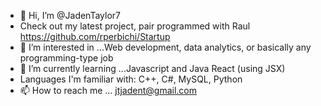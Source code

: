 - 👋 Hi, I’m @JadenTaylor7
- Check out my latest project, pair programmed with Raul https://github.com/rperbichi/Startup
- 👀 I’m interested in ...Web development, data analytics, or basically any programming-type job
- 🌱 I’m currently learning ...Javascript and Java React (using JSX)
- Languages I'm familiar with: C++, C#, MySQL, Python
- 📫 How to reach me ... jtjadent@gmail.com

<!---
JadenTaylor7/JadenTaylor7 is a ✨ special ✨ repository because its `README.md` (this file) appears on your GitHub profile.
You can click the Preview link to take a look at your changes.
--->

